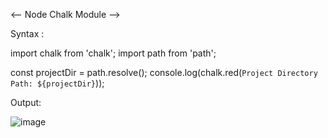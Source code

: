 
<--  Node Chalk Module  -->

Syntax :

import chalk from 'chalk';
import path from 'path';

const projectDir = path.resolve();
console.log(chalk.red(`Project Directory Path: ${projectDir}`));



Output:

![image](https://github.com/user-attachments/assets/ad418966-9b50-4baf-9097-d0f7bed37b32)
